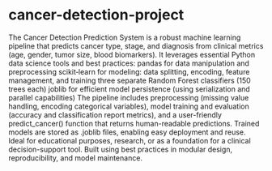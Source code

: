 # cancer-detection-project
The Cancer Detection Prediction System is a robust machine learning pipeline that predicts cancer type, stage, and diagnosis from clinical metrics (age, gender, tumor size, blood biomarkers). It leverages essential Python data science tools and best practices:
pandas for data manipulation and preprocessing
scikit‑learn for modeling: data splitting, encoding, feature management, and training three separate Random Forest classifiers (150 trees each) 
joblib for efficient model persistence (using serialization and parallel capabilities) 
The pipeline includes preprocessing (missing value handling, encoding categorical variables), model training and evaluation (accuracy and classification report metrics), and a user-friendly predict_cancer() function that returns human-readable predictions. Trained models are stored as .joblib files, enabling easy deployment and reuse.
Ideal for educational purposes, research, or as a foundation for a clinical decision-support tool. Built using best practices in modular design, reproducibility, and model maintenance.
